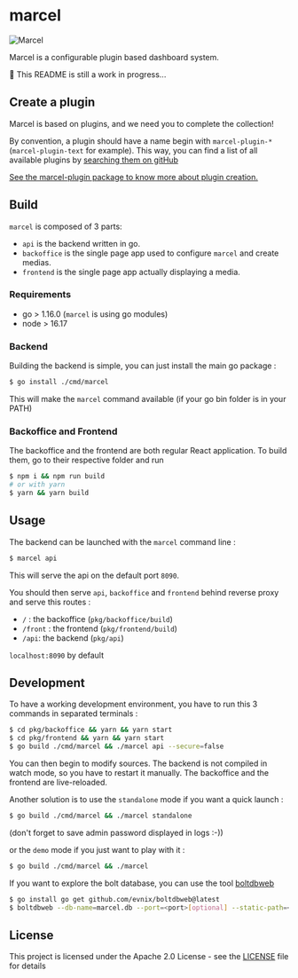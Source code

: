 # marcel

![Marcel](https://raw.githubusercontent.com/Zenika/marcel/master/marcel_banner.png)

Marcel is a configurable plugin based dashboard system.

:construction: This README is still a work in progress...

## Create a plugin

Marcel is based on plugins, and we need you to complete the collection!

By convention, a plugin should have a name begin with `marcel-plugin-*` (`marcel-plugin-text` for example).
This way, you can find a list of all available plugins by [searching them on gitHub](https://github.com/search?utf8=%E2%9C%93&q=marcel%2Dplugin)

[See the marcel-plugin package to know more about plugin creation.](./node-packages/marcel-plugin)

## Build

`marcel` is composed of 3 parts:
  - `api` is the backend written in go.
  - `backoffice` is the single page app used to configure `marcel` and create medias.
  - `frontend` is the single page app actually displaying a media.

### Requirements

 - go > 1.16.0 (`marcel` is using go modules)
 - node > 16.17

### Backend
 
Building the backend is simple, you can just install the main go package :

```bash
$ go install ./cmd/marcel
```

This will make the `marcel` command available (if your go bin folder is in your PATH)

### Backoffice and Frontend

The backoffice and the frontend are both regular React application. To build them, go to their respective folder and run

```bash
$ npm i && npm run build
# or with yarn
$ yarn && yarn build
```

## Usage

The backend can be launched with the `marcel` command line :

```bash
$ marcel api
```

This will serve the api on the default port `8090`.

You should then serve `api`, `backoffice` and `frontend` behind reverse proxy and serve this routes :
  - `/` : the backoffice (`pkg/backoffice/build`)
  - `/front` : the frontend (`pkg/frontend/build`)
  - `/api`: the backend (`pkg/api`)

`localhost:8090` by default
  
## Development
 
To have a working development environment, you have to run this 3 commands in separated terminals :

```bash
$ cd pkg/backoffice && yarn && yarn start
$ cd pkg/frontend && yarn && yarn start
$ go build ./cmd/marcel && ./marcel api --secure=false
```

You can then begin to modify sources. The backend is not compiled in watch mode, so you have to restart it manually. The backoffice and the frontend are live-reloaded.

Another solution is to use the `standalone` mode if you want a quick launch :

```bash
$ go build ./cmd/marcel && ./marcel standalone
```

(don't forget to save admin password displayed in logs :-))

or the `demo` mode if you just want to play with it :

```bash
$ go build ./cmd/marcel && ./marcel
```

If you want to explore the bolt database, you can use the tool [boltdbweb](https://github.com/evnix/boltdbweb)

```bash
$ go install go get github.com/evnix/boltdbweb@latest
$ boltdbweb --db-name=marcel.db --port=<port>[optional] --static-path=<static-path>[optional]
```


## License

This project is licensed under the Apache 2.0 License - see the [LICENSE](LICENSE) file for details
